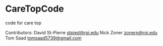 # CareTopCode
code for care top

Contributors:
David St-Pierre stpied@rpi.edu
Nick Zoner zonern@rpi.edu
Tom Saad tomsaad5739@gmail.com
